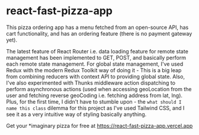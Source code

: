 # react-fast-pizza-app

This pizza ordering app has a menu fetched from an open-source API, has cart functionality, and has an ordering feature (there is no payment gateway yet). 

The latest feature of React Router i.e. data loading feature for remote state management has been implemented to GET, POST, and basically perform each remote state management. For global state management, I've used Redux with the modern Redux Toolkit way of doing it - This is a big leap from combining reducers with context API to providing global state. Also, I've also experimented with Thunks middleware action dispatching to perform asynchronous actions (used when accessing geoLocation from the user and fetching reverse geoCoding i.e. fetching address from lat, lng). Plus, for the first time, I didn't have to stumble upon - the `what should I name this class` dilemma for this project as I've used Tailwind CSS, and I see it as a very intuitive way of styling basically anything.

Get your *imaginary pizza for free at https://react-fast-pizza-app.vercel.app

